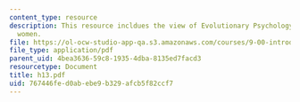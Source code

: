 ```yaml
---
content_type: resource
description: This resource incldues the view of Evolutionary Psychology on men and
  women.
file: https://ol-ocw-studio-app-qa.s3.amazonaws.com/courses/9-00-introduction-to-psychology-fall-2004/767446fed0abebe9b329afcb5f82ccf7_h13.pdf
file_type: application/pdf
parent_uid: 4bea3636-59c8-1935-4dba-8135ed7facd3
resourcetype: Document
title: h13.pdf
uid: 767446fe-d0ab-ebe9-b329-afcb5f82ccf7
---
```

